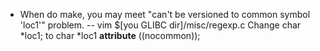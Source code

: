 - When do make, you may meet "can't be versioned to common symbol 'loc1'" problem.
-- vim $[you GLIBC dir]/misc/regexp.c
Change 
  char *loc1;
to
  char *loc1 __attribute__ ((nocommon));
